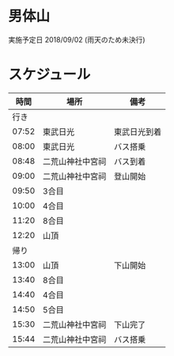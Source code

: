 # 男体山

実施予定日 2018/09/02 (雨天のため未決行)

# スケジュール

| 時間 | 場所 | 備考 |
|---|---|---|
|行き|||
|07:52|東武日光|東武日光到着|
|08:00|東武日光|バス搭乗|
|08:48|二荒山神社中宮祠|バス到着|
|09:00|二荒山神社中宮祠|登山開始|
|09:50|3合目||
|10:00|4合目||
|11:20|8合目||
|12:20|山頂||
|帰り|||
|13:00|山頂|下山開始|
|13:40|8合目||
|14:40|4合目||
|14:50|5合目||
|15:30|二荒山神社中宮祠|下山完了|
|15:44|二荒山神社中宮祠|バス搭乗|
